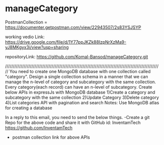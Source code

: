 # manageCategory

PostmanCollection = https://documenter.getpostman.com/view/22943507/2s83YSJSYP

working vedio Link: https://drive.google.com/file/d/1Y77ppJKZk88IzpNrXzMa9-yJ8MKgyx3i/view?usp=sharing

repositoryLink: https://github.com/Komal-Bansod/manageCategory.git


/////////////////////////////////////////////////////////////////////////////////////////////////////
You need to create one MongoDB database with one collection called "category".
Design a single collection schema in a manner that we can manage the n-level of category and subcategory with the same collection.
Every category(each record) can have an n-level of subcategory.
Create below APIs in expressJs with MongoDB database
1)Create a category and subcategory with the same collection
2)Update Category
3)Delete category 
4)List categories API with pagination and search
Notes: Use MongoDB atlas for creating a database

In a reply to this email, you need to send the below things.
-Create a git Repo for the above code and share it with
GitHub id: InventamTech  https://github.com/InventamTech
- postman collection link for above APIs 
